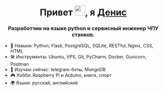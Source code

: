<h1 align="center">Привет <img src="https://github.com/blackcater/blackcater/raw/main/images/Hi.gif" height="32"/>, я <a href="https://github.com/Seliaev/" target="_blank">Денис</a> </h1>
<h3 align="center">Разработчик на языке python и сервисный инженер ЧПУ станков.</h3>
<ul>
<li>💪 Навыки: Python, Flask, PostgreSQL, SQLite, RESTful, Nginx, CSS, HTML</li>
<li>🛠 Инструменты: Ubuntu, VPS, Git, PyCharm, Docker, Gunicorn, Postman</li>
<li>🌱 Изучаю сейчас: telegram-боты, MongoDB</li>
<li>🎮 Хобби: Raspberry Pi и Arduino, книги, спорт</li>
<li>🌍 Языки: русский, английский</li>
</ul>
